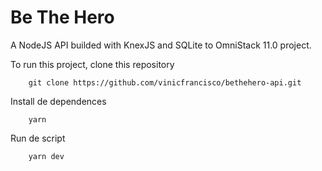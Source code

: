 # Be The Hero

A NodeJS API builded with KnexJS and SQLite to OmniStack 11.0 project.

To run this project, clone this repository

```
    git clone https://github.com/vinicfrancisco/bethehero-api.git
```

Install de dependences

```
    yarn
```

Run de script

```
    yarn dev
```
